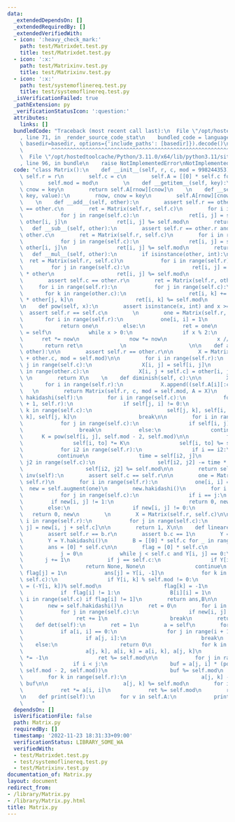 ```yaml
---
data:
  _extendedDependsOn: []
  _extendedRequiredBy: []
  _extendedVerifiedWith:
  - icon: ':heavy_check_mark:'
    path: test/Matrixdet.test.py
    title: test/Matrixdet.test.py
  - icon: ':x:'
    path: test/Matrixinv.test.py
    title: test/Matrixinv.test.py
  - icon: ':x:'
    path: test/systemoflinereq.test.py
    title: test/systemoflinereq.test.py
  _isVerificationFailed: true
  _pathExtension: py
  _verificationStatusIcon: ':question:'
  attributes:
    links: []
  bundledCode: "Traceback (most recent call last):\n  File \"/opt/hostedtoolcache/Python/3.11.0/x64/lib/python3.11/site-packages/onlinejudge_verify/documentation/build.py\"\
    , line 71, in _render_source_code_stat\n    bundled_code = language.bundle(stat.path,\
    \ basedir=basedir, options={'include_paths': [basedir]}).decode()\n          \
    \         ^^^^^^^^^^^^^^^^^^^^^^^^^^^^^^^^^^^^^^^^^^^^^^^^^^^^^^^^^^^^^^^^^^^^^^^^^^^^^^^^^\n\
    \  File \"/opt/hostedtoolcache/Python/3.11.0/x64/lib/python3.11/site-packages/onlinejudge_verify/languages/python.py\"\
    , line 96, in bundle\n    raise NotImplementedError\nNotImplementedError\n"
  code: "class Matrix():\n    def __init__(self, r, c, mod = 998244353):\n       \
    \ self.r = r\n        self.c = c\n        self.A = [[0] * self.c for _ in range(self.r)]\n\
    \        self.mod = mod\n        \n    def __getitem__(self, key):\n        rnow,\
    \ cnow = key\n        return self.A[rnow][cnow]\n    \n    def __setitem__(self,\
    \ key, value):\n        rnow, cnow = key\n        self.A[rnow][cnow] = value\n\
    \    \n    def __add__(self, other):\n        assert self.r == other.r and self.c\
    \ == other.c\n        ret = Matrix(self.r, self.c)\n        for i in range(self.r):\n\
    \            for j in range(self.c):\n                ret[i, j] = self[i, j] +\
    \ other[i, j]\n                ret[i, j] %= self.mod\n        return ret\n\n \
    \   def __sub__(self, other):\n        assert self.r == other.r and self.c ==\
    \ other.c\n        ret = Matrix(self.r, self.c)\n        for i in range(self.r):\n\
    \            for j in range(self.c):\n                ret[i, j] = self[i, j] -\
    \ other[i, j]\n                ret[i, j] %= self.mod\n        return ret\n\n \
    \   def __mul__(self, other):\n        if isinstance(other, int):\n          \
    \  ret = Matrix(self.r, self.c)\n            for i in range(self.r):\n       \
    \         for j in range(self.c):\n                    ret[i, j] = self[i, j]\
    \ * other\n                    ret[i, j] %= self.mod\n                    \n\n\
    \        assert self.c == other.r\n        ret = Matrix(self.r, other.c)\n   \
    \     for i in range(self.r):\n            for j in range(self.c):\n         \
    \       for k in range(other.c):\n                    ret[i, k] += self[i, j]\
    \ * other[j, k]\n                    ret[i, k] %= self.mod\n        return ret\n\
    \n    def pow(self, x):\n        assert isinstance(x, int) and x >= 0\n      \
    \  assert self.r == self.c\n        \n        one = Matrix(self.r, self.r)\n \
    \       for i in range(self.r):\n            one[i, i] = 1\n        if x == 0:\n\
    \            return one\n        else:\n            ret = one\n            now\
    \ = self\n            while x > 0:\n                if x % 2:\n              \
    \      ret *= now\n                now *= now\n                x //= 2\n     \
    \       return ret\n            \n                    \n\n    def augment(self,\
    \ other):\n\n        assert self.r == other.r\n\n        X = Matrix(self.r, self.c\
    \ + other.c, mod = self.mod)\n\n        for i in range(self.r):\n            for\
    \ j in range(self.c):\n                X[i, j] = self[i, j]\n            for j\
    \ in range(other.c):\n                X[i, j + self.c] = other[i, j]\n       \
    \ \n        return X\n    \n    def diminish(self, c):\n\n        X = []\n\n \
    \       for i in range(self.r):\n            X.append((self.A[i][:c]))\n     \
    \   \n        return Matrix(self.r, c, mod = self.mod, A = X)\n        \n    def\
    \ hakidashi(self):\n        for i in range(self.c):\n            for j in range(i\
    \ + 1, self.r):\n                if self[j, i] != 0:\n                    for\
    \ k in range(self.c):\n                        self[j, k], self[i, k] = self[i,\
    \ k], self[j, k]\n                    break\n\n        for i in range(self.r):\n\
    \            for j in range(self.c):\n                if self[i, j] != 0:\n  \
    \                  break\n            else:\n                continue\n      \
    \      K = pow(self[i, j], self.mod - 2, self.mod)\n\n            for to in range(self.c):\n\
    \                self[i, to] *= K\n                self[i, to] %= self.mod\n\n\
    \            for i2 in range(self.r):\n                if i == i2:\n         \
    \           continue\n                time = self[i2, j]\n                for\
    \ j2 in range(self.c):\n                    self[i2, j2] -= time * self[i, j2]\n\
    \                    self[i2, j2] %= self.mod\n\n        return self\n\n    def\
    \ inv(self):\n        assert self.c == self.r\n\n        one = Matrix(self.r,\
    \ self.r)\n        for i in range(self.r):\n            one[i, i] = 1\n      \
    \  new = self.augment(one)\n        new.hakidashi()\n        for i in range(self.r):\n\
    \            for j in range(self.c):\n                if i == j:\n           \
    \         if new[i, j] != 1:\n                        return 0, new\n        \
    \        else:\n                    if new[i, j] != 0:\n                     \
    \   return 0, new\n        \n        X = Matrix(self.r, self.c)\n\n        for\
    \ i in range(self.r):\n            for j in range(self.c):\n                X[i,\
    \ j] = new[i, j + self.c]\n\n        return 1, X\n\n    def lineareq(self, b):\n\
    \        assert self.r == b.r\n        assert b.c == 1\n        Y = self.augment(b)\n\
    \        Y = Y.hakidashi()\n        B = [[0] * self.c for _ in range(self.c)]\n\
    \        ans = [0] * self.c\n\n        flag = [0] * self.c\n        for i in range(self.r):\n\
    \            j = 0\n            while j < self.c and Y[i, j] == 0:\n         \
    \       j += 1\n            if j == self.c:\n                if Y[i, -1] != 0:\n\
    \                    return None, None\n                continue\n           \
    \ flag[j] = 1\n            ans[j] = Y[i, -1]\n            for k in range(j + 1,\
    \ self.c):\n                if Y[i, k] % self.mod != 0:\n                    B[k][j]\
    \ = (-Y[i, k])% self.mod\n                    flag[k] = -1\n        for i in range(self.c):\n\
    \            if  flag[i] != 1:\n                B[i][i] = 1\n        B=[B[i] for\
    \ i in range(self.c) if flag[i] != 1]\n        return ans,B\n\n    def rank(self):\n\
    \        new = self.hakidashi()\n        ret = 0\n        for i in range(self.r):\n\
    \            for j in range(self.c):\n                if new[i, j] != 0:\n   \
    \                 ret += 1\n                    break\n        return ret\n\n\
    \    def det(self):\n        ret = 1\n        a = self\n        for i in range(self.r):\n\
    \            if a[i, i] == 0:\n                for j in range(i + 1, self.r):\n\
    \                    if a[j, i]:\n                        break\n            \
    \    else:\n                    return 0\n                for k in range(self.r):\n\
    \                    a[j, k], a[i, k] = a[i, k], a[j, k]\n                ret\
    \ *= -1\n                ret %= self.mod\n\n            for j in range(self.r):\n\
    \                if i < j:\n                    buf = a[j, i] * (pow(a[i, i],\
    \ self.mod - 2, self.mod))\n                    buf %= self.mod\n            \
    \        for k in range(self.r):\n                        a[j, k] -= a[i, k] *\
    \ buf\n\n                        a[j, k] %= self.mod\n        for i in range(self.r):\n\
    \            ret *= a[i, i]\n            ret %= self.mod\n        return ret\n\
    \n    def print(self):\n        for v in self.A:\n            print(*v)\n\n  \
    \      "
  dependsOn: []
  isVerificationFile: false
  path: Matrix.py
  requiredBy: []
  timestamp: '2022-11-23 18:31:33+09:00'
  verificationStatus: LIBRARY_SOME_WA
  verifiedWith:
  - test/Matrixdet.test.py
  - test/systemoflinereq.test.py
  - test/Matrixinv.test.py
documentation_of: Matrix.py
layout: document
redirect_from:
- /library/Matrix.py
- /library/Matrix.py.html
title: Matrix.py
---
```

